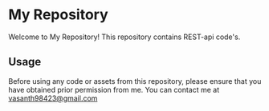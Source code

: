 # My Repository 

Welcome to My Repository! This repository contains REST-api code's.

## Usage

Before using any code or assets from this repository, please ensure that you have obtained prior permission from me. You can contact me at vasanth98423@gmail.com
